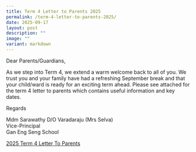 ```yaml
---
title: Term 4 Letter to Parents 2025
permalink: /term-4-letter-to-parents-2025/
date: 2025-09-17
layout: post
description: ""
image: ""
variant: markdown
---
```

<p>Dear Parents/Guardians,</p>
<p>As we step into Term 4, we extend a warm welcome back to all of you. We
trust you and your family have had a refreshing September break and that
your child/ward is ready for an exciting term ahead. Please see attached
for the term 4 letter to parents which contains useful information and
key dates.</p>
<p>Regards</p>
<p>Mdm Sarawathy D/O Varadaraju (Mrs Selva)
<br>Vice-Principal
<br>Gan Eng Seng School</p><p><a href="/files/2025_Term_4_Letter_To_Parents__final_.pdf" rel="noopener nofollow" target="_blank">2025 Term 4 Letter To Parents</a>
</p>
<p></p>
<p></p>
<p></p>
<p></p>
<p></p>